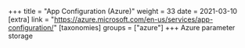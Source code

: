 +++
title = "App Configuration (Azure)"
weight = 33
date = 2021-03-10
[extra]
link = "https://azure.microsoft.com/en-us/services/app-configuration/"
[taxonomies]
groups = ["azure"]
+++
Azure parameter storage

